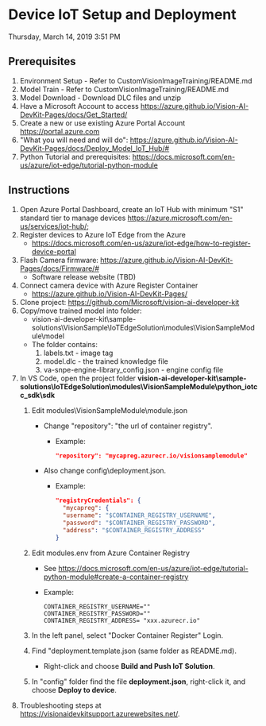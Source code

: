 # Device IoT Setup and Deployment

Thursday, March 14, 2019 3:51 PM

## Prerequisites

1. Environment Setup - Refer to CustomVisionImageTraining/README.md
1. Model Train - Refer to CustomVisionImageTraining/README.md
1. Model Download - Download DLC files and unzip
1. Have a Microsoft Account to access <https://azure.github.io/Vision-AI-DevKit-Pages/docs/Get_Started/>
1. Create a new or use existing Azure Portal Account <https://portal.azure.com>
1. "What you will need and will do": <https://azure.github.io/Vision-AI-DevKit-Pages/docs/Deploy_Model_IoT_Hub/#>
1. Python Tutorial and prerequisites: <https://docs.microsoft.com/en-us/azure/iot-edge/tutorial-python-module>

## Instructions

1. Open Azure Portal Dashboard, create an IoT Hub with minimum "S1" standard tier to manage devices <https://azure.microsoft.com/en-us/services/iot-hub/;>
1. Register devices to Azure IoT Edge from the Azure
   - <https://docs.microsoft.com/en-us/azure/iot-edge/how-to-register-device-portal>
1. Flash Camera firmware: <https://azure.github.io/Vision-AI-DevKit-Pages/docs/Firmware/#>
   - Software release website (TBD)
1. Connect camera device with Azure Register Container
   - <https://azure.github.io/Vision-AI-DevKit-Pages/>
1. Clone project: <https://github.com/Microsoft/vision-ai-developer-kit>
1. Copy/move trained model into folder:
   - vision-ai-developer-kit\sample-solutions\VisionSample\IoTEdgeSolution\modules\VisionSampleModule\model
   - The folder contains:
      1. labels.txt - image tag
      1. model.dlc - the trained knowledge file
      1. va-snpe-engine-library_config.json - engine config file
1. In VS Code, open the project folder **vision-ai-developer-kit\sample-solutions\IoTEdgeSolution\modules\VisionSampleModule\python_iotcc_sdk\sdk**
   1. Edit modules\VisionSampleModule\module.json
      - Change "repository": "the url of container registry".
         - Example:

           ```json
           "repository": "mycapreg.azurecr.io/visionsamplemodule"
           ```

      - Also change config\deployment.json.
         - Example:

            ```json
            "registryCredentials": {
              "mycapreg": {
              "username": "$CONTAINER_REGISTRY_USERNAME",
              "password": "$CONTAINER_REGISTRY_PASSWORD",
              "address": "$CONTAINER_REGISTRY_ADDRESS"
            }
            ```

   1. Edit modules\.env from Azure Container Registry
      - See <https://docs.microsoft.com/en-us/azure/iot-edge/tutorial-python-module#create-a-container-registry>
      - Example:

         ```.env
         CONTAINER_REGISTRY_USERNAME=""
         CONTAINER_REGISTRY_PASSWORD=""
         CONTAINER_REGISTRY_ADDRESS= "xxx.azurecr.io"
         ```

   1. In the left panel, select "Docker Container Register" Login.
   1. Find "deployment.template.json (same folder as README.md).
       - Right-click and choose **Build and Push IoT Solution**.
   1. In "config" folder find the file **deployment.json**, right-click it, and choose **Deploy to device**.
1. Troubleshooting steps at <https://visionaidevkitsupport.azurewebsites.net/>.